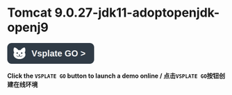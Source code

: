 # Tomcat 9.0.27-jdk11-adoptopenjdk-openj9

<a href="https://www.vsplate.com/?docker-compose=https://github.com/vsplate/dcenvs/tomcat/9.0.27-jdk11-adoptopenjdk-openj9"><img alt="VSPLATE GO" src="https://raw.githubusercontent.com/vsplate/images/master/vsgo_btn.png" width="200px"></a>

**Click the `VSPLATE GO` button to launch a demo online / 点击`VSPLATE GO`按钮创建在线环境**